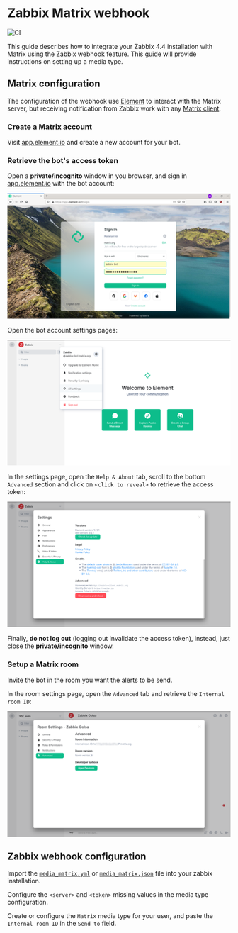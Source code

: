 # Zabbix Matrix webhook

![CI](https://github.com/jooola/zabbix-matrix-webhook/actions/workflows/ci.yml/badge.svg)

This guide describes how to integrate your Zabbix 4.4 installation with Matrix using the Zabbix webhook feature. This guide will provide instructions on setting up a media type.

## Matrix configuration

The configuration of the webhook use [Element](https://element.io/) to interact with the Matrix server, but receiving notification from Zabbix work with any [Matrix client](https://matrix.org/clients/).

### Create a Matrix account

Visit [app.element.io](https://app.element.io/) and create a new account for your bot.

### Retrieve the bot's access token

Open a **private/incognito** window in you browser, and sign in [app.element.io](https://app.element.io) with the bot account:

![](docs/matrix_access_token1.png)

Open the bot account settings pages:

![](docs/matrix_access_token2.png)

In the settings page, open the `Help & About` tab, scroll to the bottom `Advanced` section and click on `<click to reveal>` to retrieve the access token:

![](docs/matrix_access_token3.png)

Finally, **do not log out** (logging out invalidate the access token), instead, just close the **private/incognito** window.

### Setup a Matrix room

Invite the bot in the room you want the alerts to be send.

In the room settings page, open the `Advanced` tab and retrieve the `Internal room ID`:

![](docs/matrix_room_id1.png)

## Zabbix webhook configuration

Import the [`media_matrix.yml`](media_matrix.yml) or [`media_matrix.json`](media_matrix.json) file into your zabbix installation.

Configure the `<server>` and `<token>` missing values in the media type configuration.

Create or configure the `Matrix` media type for your user, and paste the `Internal room ID` in the `Send to` field.
